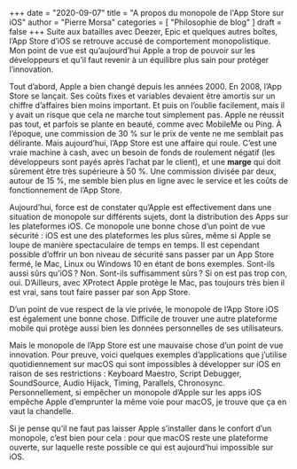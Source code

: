 +++
date        = "2020-09-07"
title       = "A propos du monopole de l'App Store sur iOS"
author      = "Pierre Morsa"
categories  = [ "Philosophie de blog" ]
draft       = false
+++
Suite aux batailles avec Deezer, Epic et quelques autres boîtes, l’App Store d’iOS se retrouve accusé de comportement monopolistique. Mon point de vue est qu’aujourd’hui Apple a trop de pouvoir sur les développeurs et qu’il faut revenir à un équilibre plus sain pour protéger l’innovation.

Tout d’abord, Apple a bien changé depuis les années 2000. En 2008, l’App Store se lançait. Ses coûts fixes et variables devaient être amortis sur un chiffre d’affaires bien moins important. Et puis on l’oublie facilement, mais il y avait un risque que cela ne marche tout simplement pas. Apple ne réussit pas tout, et parfois se plante en beauté, comme avec MobileMe ou Ping. À l’époque, une commission de 30 % sur le prix de vente ne me semblait pas délirante. Mais aujourd’hui, l’App Store est une affaire qui roule. C’est une vraie machine à cash, avec un besoin de fonds de roulement négatif (les développeurs sont payés après l’achat par le client), et une **marge** qui doit sûrement être très supérieure à 50 %. Une commission divisée par deux, autour de 15 %, me semble bien plus en ligne avec le service et les coûts de fonctionnement de l’App Store.

Aujourd’hui, force est de constater qu’Apple est effectivement dans une situation de monopole sur différents sujets, dont la distribution des Apps sur les plateformes iOS. Ce monopole une bonne chose d’un point de vue sécurité : iOS est une des plateformes les plus sûres, même si Apple se loupe de manière spectaculaire de temps en temps. Il est cependant possible d’offrir un bon niveau de sécurité sans passer par un App Store fermé, le Mac, Linux ou Windows 10 en étant de bons exemples. Sont-ils aussi sûrs qu’iOS ? Non. Sont-ils suffisamment sûrs ? Si on est pas trop con, oui. D’Ailleurs, avec XProtect Apple protège le Mac, pas toujours très bien il est vrai, sans tout faire passer par son App Store.

D’un point de vue respect de la vie privée, le monopole de l’App Store iOS est également une bonne chose. Difficile de trouver une autre plateforme mobile qui protège aussi bien les données personnelles de ses utilisateurs.

Mais le monopole de l’App Store est une mauvaise chose d’un point de vue innovation. Pour preuve, voici quelques exemples d’applications que j’utilise quotidiennement sur macOS qui sont impossibles à développer sur iOS en raison de ses restrictions : Keyboard Maestro, Script Debugger, SoundSource, Audio Hijack, Timing, Parallels, Chronosync. Personnellement, si empêcher un monopole d’Apple sur les apps iOS empêche Apple d’emprunter la même voie pour macOS, je trouve que ça en vaut la chandelle. 

Si je pense qu’il ne faut pas laisser Apple s’installer dans le confort d’un monopole, c’est bien pour cela : pour que macOS reste une plateforme ouverte, sur laquelle reste possible ce qui est aujourd’hui impossible sur iOS. 
